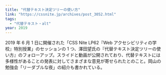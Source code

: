 ```yaml
---
title: "代替テキスト決定ツリーの使い方"
link: "https://cssnite.jp/archives/post_3052.html"
tags:
  - "代替テキスト・alt"
year: 2019
---
```


2019 年 6 月 1 日に開催された「CSS Nite LP62『Web アクセシビリティの学校』特別授業」のセッションの 1 つ、澤田望氏の『代替テキスト決定ツリーの使い方』のフォローアップ。スライドと動画が公開されており、代替テキストには多様性があることの発表に対してさまざまな意見が寄せられたとのこと。岡山の勉強会「リーダブルな夜」の紹介も書かれている。
